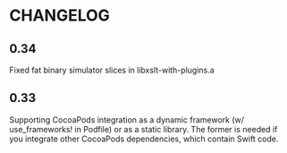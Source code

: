 CHANGELOG
=========

## 0.34
Fixed fat binary simulator slices in libxslt-with-plugins.a

## 0.33
Supporting CocoaPods integration as a dynamic framework (w/ use_frameworks! in Podfile) or as a static library.  The former is needed if you integrate other CocoaPods dependencies, which contain Swift code.

